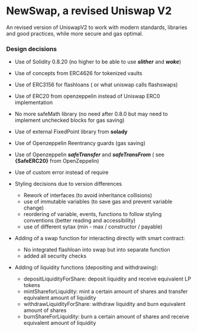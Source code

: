 # NewSwap, a revised Uniswap V2

An revised version of UniswapV2 to work with modern standards, libraries and good practices, while more secure and gas optimal.

### Design decisions

- Use of Solidity 0.8.20 (no higher to be able to use ***slither*** and ***woke***)
- Use of concepts from ERC4626 for tokenized vaults
- Use of ERC3156 for flashloans ( or what uniswap calls flashswaps)
- Use of ERC20 from openzeppelin instead of Uniswap ERC0 implementation
- No more safeMath library (no need after 0.8.0 but may need to implement unchecked blocks for gas saving)
- Use of external FixedPoint library from **solady**
- Use of Openzeppelin Reentrancy guards (gas saving)
- Use of Openzeppelin ***safeTransfer*** and ***safeTransFrom*** ( see __{SafeERC20}__ from OpenZeppelin)
- Use of custom error instead of require
- Styling decisions due to version differences
  
    - Rework of interfaces (to avoid inheritance collisions)
    - use of immutable variables (to save gas and prevent variable change) 
    - reordering of variable, events, functions to follow styling conventions (better reading and accessibility)
    - use of different sytax (min - max / constructor / payable)
  
- Adding of a swap function for interacting directly with smart contract:

    - No integrated flashloan into swap but into separate function
    - added all security checks 

- Adding of liquidity functions (depositing and withdrawing):

     - depositLiquidityForShare: deposit liquidity and receive equivalent LP tokens
     - mintShareforLiquidity: mint a certain amount of shares and transfer equivalent amount of liquidity
     - withdrawLiquidityForShare: withdraw liquidity and burn equivalent amount of shares
     - burnShareForLiquidity: burn a certain amount of shares and receive equivalent amount of liquidity
